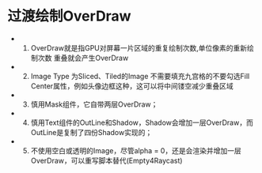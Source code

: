 # 过渡绘制OverDraw

* 1. OverDraw就是指GPU对屏幕一片区域的重复绘制次数,单位像素的重新绘制次数
    重叠就会产生OverDraw
     
* 2. Image Type 为Sliced、Tiled的Image 不需要填充九宫格的不要勾选Fill Center属性，例如头像边框这种，这可以将中间镂空减少重叠区域
    
* 3. 慎用Mask组件，它自带两层OverDraw；

* 4. 慎用Text组件的OutLine和Shadow，Shadow会增加一层OverDraw，而OutLine是复制了四份Shadow实现的；
    
* 5. 不使用空白或透明的Image，尽管alpha = 0，还是会渲染并增加一层OverDraw，可以重写脚本替代(Empty4Raycast)

